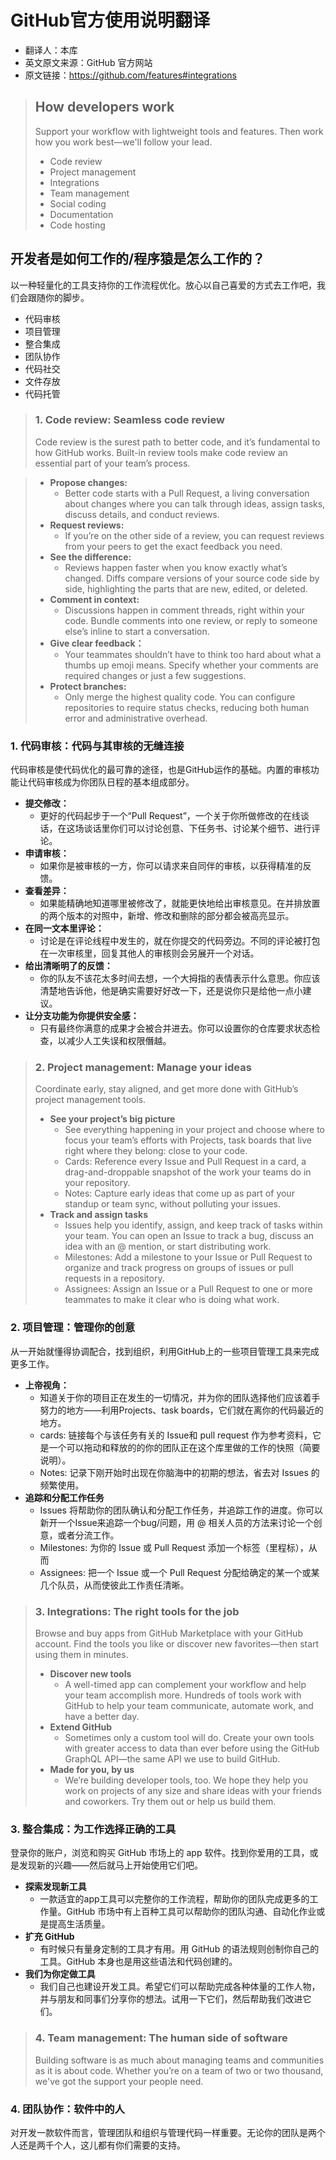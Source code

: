 # GitHub官方使用说明翻译

- 翻译人：本库
- 英文原文来源：GitHub 官方网站 
- 原文链接：https://github.com/features#integrations

> ## How developers work 
> 
> Support your workflow with lightweight tools and features. Then work how you work best—we'll follow your lead.
> - Code review 
> - Project management 
> - Integrations 
> - Team management 
> - Social coding 
> - Documentation 
> - Code hosting

## 开发者是如何工作的/程序猿是怎么工作的？

以一种轻量化的工具支持你的工作流程优化。放心以自己喜爱的方式去工作吧，我们会跟随你的脚步。
- 代码审核
- 项目管理
- 整合集成
- 团队协作
- 代码社交
- 文件存放
- 代码托管

> ### 1. Code review: Seamless code review 
> 
> Code review is the surest path to better code, and it’s fundamental to how GitHub works. 
> Built-in review tools make code review an essential part of your team’s process. 

> - **Propose changes:**
>   - Better code starts with a Pull Request, a living conversation about changes 
> where you can talk through ideas, assign tasks, discuss details, and conduct reviews. 
> - **Request reviews:**
>   - If you’re on the other side of a review, you can request reviews from your peers to get the exact feedback you need. 
> - **See the difference:**
>   - Reviews happen faster when you know exactly what’s changed. Diffs compare versions of your source code side by side, highlighting the parts that are new, edited, or deleted. 
> - **Comment in context:**
>   - Discussions happen in comment threads, right within your code. Bundle comments into one review, or reply to someone else’s inline to start a conversation. 
> - **Give clear feedback：**
>   - Your teammates shouldn’t have to think too hard about what a thumbs up emoji means. Specify whether your comments are required changes or just a few suggestions. 
> - **Protect branches:**
>   - Only merge the highest quality code. You can configure repositories to require status checks, reducing both human error and administrative overhead. 

### 1. 代码审核：代码与其审核的无缝连接

代码审核是使代码优化的最可靠的途径，也是GitHub运作的基础。内置的审核功能让代码审核成为你团队日程的基本组成部分。
- **提交修改：**
  - 更好的代码起步于一个“Pull Request”，一个关于你所做修改的在线谈话，在这场谈话里你们可以讨论创意、下任务书、讨论某个细节、进行评论。
- **申请审核：**
  - 如果你是被审核的一方，你可以请求来自同伴的审核，以获得精准的反馈。
- **查看差异：**
  - 如果能精确地知道哪里被修改了，就能更快地给出审核意见。在并排放置的两个版本的对照中，新增、修改和删除的部分都会被高亮显示。
- **在同一文本里评论：**
  - 讨论是在评论线程中发生的，就在你提交的代码旁边。不同的评论被打包在一次审核里，回复其他人的审核则会另展开一个对话。
- **给出清晰明了的反馈：**
  - 你的队友不该花太多时间去想，一个大拇指的表情表示什么意思。你应该清楚地告诉他，他是确实需要好好改一下，还是说你只是给他一点小建议。
- **让分支功能为你提供安全感：**
  - 只有最终你满意的成果才会被合并进去。你可以设置你的仓库要求状态检查，以减少人工失误和权限僭越。

> ### 2. Project management: Manage your ideas 
> 
> Coordinate early, stay aligned, and get more done with GitHub’s project management tools. 
> 
> - **See your project’s big picture**
>   - See everything happening in your project and choose where to focus your team’s efforts with Projects, task boards that live right where they belong: close to your code.
>   - Cards: Reference every Issue and Pull Request in a card, a drag-and-droppable snapshot of the work your teams do in your repository.
>   - Notes: Capture early ideas that come up as part of your standup or team sync, without polluting your issues.
> - **Track and assign tasks**
>   - Issues help you identify, assign, and keep track of tasks within your team. You can open an Issue to track a bug, discuss an idea with an @ mention, or start distributing work.
>   - Milestones: Add a milestone to your Issue or Pull Request to organize and track progress on groups of issues or pull requests in a repository.
>   - Assignees: Assign an Issue or a Pull Request to one or more teammates to make it clear who is doing what work.

### 2. 项目管理：管理你的创意

从一开始就懂得协调配合，找到组织，利用GitHub上的一些项目管理工具来完成更多工作。

- **上帝视角：**
  - 知道关于你的项目正在发生的一切情况，并为你的团队选择他们应该着手努力的地方——利用Projects、task boards，它们就在离你的代码最近的地方。
  - cards: 链接每个与该任务有关的 Issue和 pull request 作为参考资料，它是一个可以拖动和释放的的你的团队正在这个库里做的工作的快照（简要说明）。
  - Notes: 记录下刚开始时出现在你脑海中的初期的想法，省去对 Issues 的频繁使用。
- **追踪和分配工作任务**
  - Issues 将帮助你的团队确认和分配工作任务，并追踪工作的进度。你可以新开一个Issue来追踪一个bug/问题，用 @ 相关人员的方法来讨论一个创意，或者分流工作。
  - Milestones: 为你的 Issue 或 Pull Request 添加一个标签（里程标），从而
  - Assignees: 把一个 Issue 或一个 Pull Request 分配给确定的某一个或某几个队员，从而使彼此工作责任清晰。

> ### 3. Integrations: The right tools for the job 
> 
> Browse and buy apps from GitHub Marketplace with your GitHub account. Find the tools you like or discover new favorites—then start using them in minutes. 
> - **Discover new tools**
>   - A well-timed app can complement your workflow and help your team accomplish more. Hundreds of tools work with GitHub to help your team communicate, automate work, and have a better day. 
> - **Extend GitHub**
>   - Sometimes only a custom tool will do. Create your own tools with greater access to data than ever before using the GitHub GraphQL API—the same API we use to build GitHub. 
> - **Made for you, by us**
>   - We’re building developer tools, too. We hope they help you work on projects of any size and share ideas with your friends and coworkers. Try them out or help us build them. 

### 3. 整合集成：为工作选择正确的工具

登录你的账户，浏览和购买 GitHub 市场上的 app 软件。找到你爱用的工具，或是发现新的兴趣——然后就马上开始使用它们吧。

- **探索发现新工具**
  - 一款适宜的app工具可以完整你的工作流程，帮助你的团队完成更多的工作量。GitHub 市场中有上百种工具可以帮助你的团队沟通、自动化作业或是提高生活质量。
- **扩充 GitHub**
  - 有时候只有量身定制的工具才有用。用 GitHub 的语法规则创制你自己的工具。GitHub 本身也是用这些语法和代码创建的。
- **我们为你定做工具**
  - 我们自己也建设开发工具。希望它们可以帮助完成各种体量的工作人物，并与朋友和同事们分享你的想法。试用一下它们，然后帮助我们改进它们。

> ### 4. Team management: The human side of software 
> 
> Building software is as much about managing teams and communities as it is about code. Whether you’re on a team of two or two thousand, we've got the support your people need. 

### 4. 团队协作：软件中的人

对开发一款软件而言，管理团队和组织与管理代码一样重要。无论你的团队是两个人还是两千个人，这儿都有你们需要的支持。
